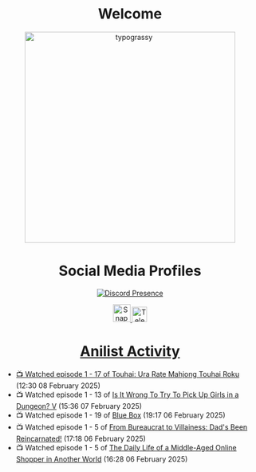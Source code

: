 <div align="center">

# Welcome
<a href="https://github.com/kawarimidoll/typograssy">
    <img alt="typograssy" src="https://typograssy.deno.dev/api?text=%E3%82%88%E3%81%86%E3%81%93%E3%81%9D%E3%81%BF%E3%81%AA%E3%81%95%E3%82%93%20-%20Sheby--&&l0=none&l1=82d9d0&l2=027353&l3=038c4c&l4=01402e&bg=none&frame=none&speed=100&comment=" width="421.99">
</a>

</div>

<div align="center">

# Social Media Profiles

[![Discord Presence](https://lanyard.cnrad.dev/api/612532963938271232)](https://discord.com/users/612532963938271232)


<a href="https://www.snapchat.com/add/a.sheby" title="Snapchat Profile">
    <img src="https://www.freepnglogos.com/uploads/snapchat-logo-png-0.png" width="35" alt="Snapchat Logo" />


<a href="https://t.me/ASheby" title="Telegram Profile">
    <img src="https://www.freepnglogos.com/uploads/telegram-logo-png-0.png" width="30" alt="Telegram Logo" />


</div>

<div align="center">

# Anilist Activity

</div>

<!-- ANILIST_ACTIVITY:start -->

-   📺 Watched episode 1 - 17 of [Touhai: Ura Rate Mahjong Touhai Roku](https://anilist.co/anime/173263) (12:30 08 February 2025)
-   📺 Watched episode 1 - 13 of [Is It Wrong To Try To Pick Up Girls in a Dungeon? V](https://anilist.co/anime/170732) (15:36 07 February 2025)
-   📺 Watched episode 1 - 19 of [Blue Box](https://anilist.co/anime/170942) (19:17 06 February 2025)
-   📺 Watched episode 1 - 5 of [From Bureaucrat to Villainess: Dad's Been Reincarnated!](https://anilist.co/anime/172453) (17:18 06 February 2025)
-   📺 Watched episode 1 - 5 of [The Daily Life of a Middle-Aged Online Shopper in Another World](https://anilist.co/anime/180292) (16:28 06 February 2025)

<!-- ANILIST_ACTIVITY:end -->
